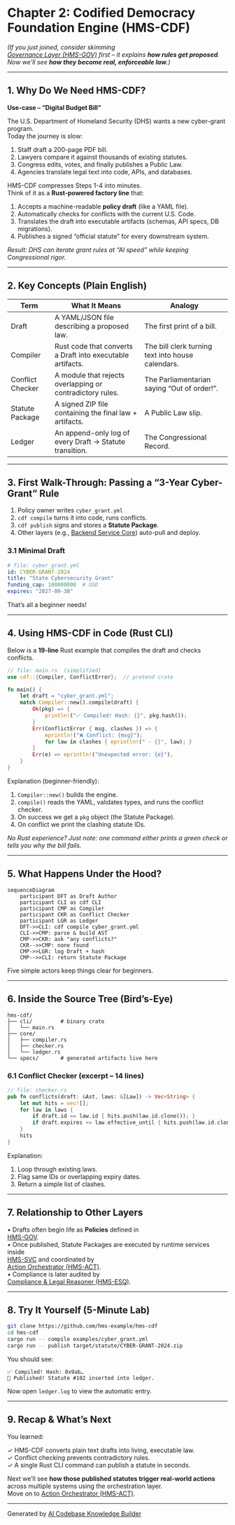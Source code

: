 # Chapter 2: Codified Democracy Foundation Engine (HMS-CDF)


_(If you just joined, consider skimming  
[Governance Layer (HMS-GOV)](01_governance_layer__hms_gov__.md) first – it explains **how rules get proposed**. Now we’ll see **how they become real, enforceable law**.)_

---

## 1. Why Do We Need HMS-CDF?

**Use-case – “Digital Budget Bill”**

The U.S. Department of Homeland Security (DHS) wants a new cyber-grant program.  
Today the journey is slow:

1. Staff draft a 200-page PDF bill.  
2. Lawyers compare it against thousands of existing statutes.  
3. Congress edits, votes, and finally publishes a Public Law.  
4. Agencies translate legal text into code, APIs, and databases.

HMS-CDF compresses Steps 1-4 into minutes.  
Think of it as a **Rust-powered factory line** that:

1. Accepts a machine-readable **policy draft** (like a YAML file).  
2. Automatically checks for conflicts with the current U.S. Code.  
3. Translates the draft into executable artifacts (schemas, API specs, DB migrations).  
4. Publishes a signed “official statute” for every downstream system.

_Result: DHS can iterate grant rules at “AI speed” while keeping Congressional rigor._

---

## 2. Key Concepts (Plain English)

| Term | What It Means | Analogy |
|------|---------------|---------|
| Draft | A YAML/JSON file describing a proposed law. | The first print of a bill. |
| Compiler | Rust code that converts a Draft into executable artifacts. | The bill clerk turning text into house calendars. |
| Conflict Checker | A module that rejects overlapping or contradictory rules. | The Parliamentarian saying “Out of order!”. |
| Statute Package | A signed ZIP file containing the final law + artifacts. | A Public Law slip. |
| Ledger | An append-only log of every Draft → Statute transition. | The Congressional Record. |

---

## 3. First Walk-Through: Passing a “3-Year Cyber-Grant” Rule

1. Policy owner writes `cyber_grant.yml`  
2. `cdf compile` turns it into code, runs conflicts.  
3. `cdf publish` signs and stores a **Statute Package**.  
4. Other layers (e.g., [Backend Service Core](06_backend_service_core__hms_svc__.md)) auto-pull and deploy.

### 3.1 Minimal Draft

```yaml
# file: cyber_grant.yml
id: CYBER-GRANT-2024
title: "State Cybersecurity Grant"
funding_cap: 100000000  # USD
expires: "2027-09-30"
```

That’s all a beginner needs!

---

## 4. Using HMS-CDF in Code (Rust CLI)

Below is a **19-line** Rust example that compiles the draft and checks conflicts.

```rust
// file: main.rs  (simplified)
use cdf::{Compiler, ConflictError};  // pretend crate

fn main() {
    let draft = "cyber_grant.yml";
    match Compiler::new().compile(draft) {
        Ok(pkg) => {
            println!("✅ Compiled! Hash: {}", pkg.hash());
        }
        Err(ConflictError { msg, clashes }) => {
            eprintln!("❌ Conflict: {msg}");
            for law in clashes { eprintln!(" - {}", law); }
        }
        Err(e) => eprintln!("Unexpected error: {e}"),
    }
}
```

Explanation (beginner-friendly):

1. `Compiler::new()` builds the engine.  
2. `compile()` reads the YAML, validates types, and runs the conflict checker.  
3. On success we get a `pkg` object (the Statute Package).  
4. On conflict we print the clashing statute IDs.

_No Rust experience? Just note: one command either prints a green check or tells you why the bill fails._

---

## 5. What Happens Under the Hood?

```mermaid
sequenceDiagram
    participant DFT as Draft Author
    participant CLI as cdf CLI
    participant CMP as Compiler
    participant CKR as Conflict Checker
    participant LGR as Ledger
    DFT->>CLI: cdf compile cyber_grant.yml
    CLI->>CMP: parse & build AST
    CMP->>CKR: ask "any conflicts?"
    CKR-->>CMP: none found
    CMP->>LGR: log Draft + hash
    CMP-->>CLI: return Statute Package
```

Five simple actors keep things clear for beginners.

---

## 6. Inside the Source Tree (Bird’s-Eye)

```
hms-cdf/
├── cli/         # binary crate
│   └── main.rs
├── core/
│   ├── compiler.rs
│   ├── checker.rs
│   └── ledger.rs
└── specs/       # generated artifacts live here
```

### 6.1 Conflict Checker (excerpt – 14 lines)

```rust
// file: checker.rs
pub fn conflicts(draft: &Ast, laws: &[Law]) -> Vec<String> {
    let mut hits = vec![];
    for law in laws {
        if draft.id == law.id { hits.push(law.id.clone()); }
        if draft.expires <= law.effective_until { hits.push(law.id.clone()); }
    }
    hits
}
```

Explanation:

1. Loop through existing laws.  
2. Flag same IDs or overlapping expiry dates.  
3. Return a simple list of clashes.

---

## 7. Relationship to Other Layers

• Drafts often begin life as **Policies** defined in  
  [HMS-GOV](01_governance_layer__hms_gov__.md).  
• Once published, Statute Packages are executed by runtime services inside  
  [HMS-SVC](06_backend_service_core__hms_svc__.md) and coordinated by  
  [Action Orchestrator (HMS-ACT)](03_action_orchestrator__hms_act__.md).  
• Compliance is later audited by  
  [Compliance & Legal Reasoner (HMS-ESQ)](10_compliance___legal_reasoner__hms_esq__.md).

---

## 8. Try It Yourself (5-Minute Lab)

```bash
git clone https://github.com/hms-example/hms-cdf
cd hms-cdf
cargo run -- compile examples/cyber_grant.yml
cargo run -- publish target/statute/CYBER-GRANT-2024.zip
```

You should see:

```
✅ Compiled! Hash: 0x9ab…​
📢 Published! Statute #102 inserted into ledger.
```

Now open `ledger.log` to view the automatic entry.

---

## 9. Recap & What’s Next

You learned:

✓ HMS-CDF converts plain text drafts into living, executable law.  
✓ Conflict checking prevents contradictory rules.  
✓ A single Rust CLI command can publish a statute in seconds.

Next we’ll see **how those published statutes trigger real-world actions** across multiple systems using the orchestration layer.  
Move on to [Action Orchestrator (HMS-ACT)](03_action_orchestrator__hms_act__.md).

---

Generated by [AI Codebase Knowledge Builder](https://github.com/The-Pocket/Tutorial-Codebase-Knowledge)